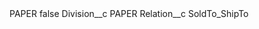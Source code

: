 <?xml version="1.0" encoding="UTF-8"?>
<CustomMetadata xmlns="http://soap.sforce.com/2006/04/metadata" xmlns:xsi="http://www.w3.org/2001/XMLSchema-instance" xmlns:xsd="http://www.w3.org/2001/XMLSchema">
    <label>PAPER</label>
    <protected>false</protected>
    <values>
        <field>Division__c</field>
        <value xsi:type="xsd:string">PAPER</value>
    </values>
    <values>
        <field>Relation__c</field>
        <value xsi:type="xsd:string">SoldTo_ShipTo</value>
    </values>
</CustomMetadata>
